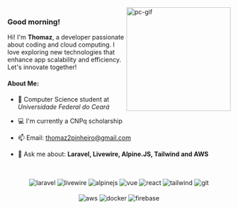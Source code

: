 <img align="right" height="235em" alt="pc-gif" src="https://bestanimations.com/media/computers/614012262funny-computer-animated-gif-16.gif">

### Good morning!

Hi! I'm __Thomaz__, a developer passionate about coding and cloud computing. I love exploring new technologies that enhance app scalability and efficiency. Let's innovate together!

#### About Me:

- 📖 Computer Science student at _Universidade Federal do Ceará_

- 💻 I'm currently a CNPq scholarship

- 📫 Email: thomaz2pinheiro@gmail.com

- 💬 Ask me about: **Laravel, Livewire, Alpine.JS, Tailwind and AWS**


##
  
<div align="center" style="display: inline_block"><br>
  <img align="center" alt="laravel" src="https://img.shields.io/badge/laravel-%23FF2D20.svg?style=for-the-badge&logo=laravel&logoColor=white">
  <img align="center" alt="livewire" src="https://img.shields.io/badge/livewire-4e56a6?style=for-the-badge&logo=livewire&logoColor=white">
  <img align="center" alt="alpinejs" src="https://img.shields.io/badge/Alpine%20JS-8BC0D0?style=for-the-badge&logo=alpinedotjs&logoColor=black">
  <img align="center" alt="vue" src="https://img.shields.io/badge/Vue%20js-35495E?style=for-the-badge&logo=vuedotjs&logoColor=4FC08D">
  <img align="center" alt="react" src="https://img.shields.io/badge/react-%2320232a.svg?style=for-the-badge&logo=react&logoColor=%2361DAFB">
  <img align="center" alt="tailwind" src="https://img.shields.io/badge/tailwindcss-%2338B2AC.svg?style=for-the-badge&logo=tailwind-css&logoColor=white">
  <img align="center" alt="git" src="https://img.shields.io/badge/git-%23F05033.svg?style=for-the-badge&logo=git&logoColor=white">
</div>

<div align="center" style="display: inline_block"><br>
  <img align="center" alt="aws" src="https://img.shields.io/badge/Amazon_AWS-FF9900?style=for-the-badge&logo=amazonaws&logoColor=white">
  <img align="center" alt="docker" src="https://img.shields.io/badge/Docker-2CA5E0?style=for-the-badge&logo=docker&logoColor=white">
  <img align="center" alt="firebase" src="https://img.shields.io/badge/firebase-ffca28?style=for-the-badge&logo=firebase&logoColor=black">
</div>


